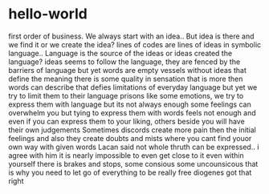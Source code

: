 # hello-world
first order of business.
We always start with an idea..
But idea is there and we find it 
or we create the idea?
lines of codes are lines of ideas in symbolic language..
Language is the source of the ideas or ideas created the language?
ideas seems to follow the language, they are fenced by the barriers of language
but yet words are empty vessels without ideas that define the meaning
there is some quality in sensation that is more then words can describe
that defies limitations of everyday language but yet we try to limit them to their language prisons
like some emotions, we try to express them with language but its not always enough
some feelings can overwhelm you but tying to express them with words feels not enough
and even if you can express them to your liking, others beside you will have their own judgements
Sometimes discords create more pain then the initial feelings
and also they create doubts and mists where you cant find youor own way with given words
Lacan said not whole thruth can be expressed.. i agree with him 
it is nearly impossible to even get close to it
even within yourself there is brakes and stops, some consious some uncounsicous 
that is why you need to let go of everything to be really free
diogenes got that right
